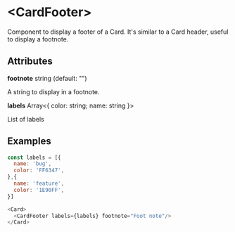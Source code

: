 # &lt;CardFooter&gt;

Component to display a footer of a Card. It's similar to a Card header, useful to display a footnote.

## Attributes

**footnote** string \(default: ""\)

A string to display in a footnote.

**labels** Array&lt;{ color: string; name: string }&gt;

List of labels

## Examples

```js
const labels = [{
  name: 'bug',
  color: 'FF6347',
},{
  name: 'feature',
  color: '1E90FF',
}]

<Card>
  <CardFooter labels={labels} footnote="Foot note"/>
</Card>
```
